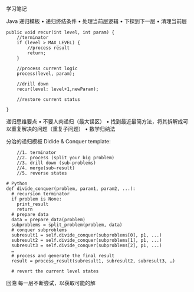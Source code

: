 ﻿学习笔记

Java 递归模板
• 递归终结条件
• 处理当前层逻辑
• 下探到下一层
• 清理当前层

    public void recur(int level, int param) {
        //terminator
        if (level > MAX_LEVEL) {
            //process result
            return;
        }
        
        //process current logic
        process(level, param);
        
        //drill down
        recur(level: level+1,newParam);
        
        //restore current status
        
    }
    
递归思维要点
• 不要人肉递归（最大误区）
• 找到最近最简方法，将其拆解成可以重复解决的问题（重复子问题）
• 数学归纳法
    
分治的递归模板  Didide & Conquer template:
 
        //1. terminator
        //2. process (split your big problem)
        //3. drill down (sub-problems)
        //4. merge(sub-result)
        //5. reverse states
        
    # Python
    def divide_conquer(problem, param1, param2, ...): 
      # recursion terminator 
      if problem is None: 
        print_result 
        return 
      # prepare data 
      data = prepare_data(problem) 
      subproblems = split_problem(problem, data) 
      # conquer subproblems 
      subresult1 = self.divide_conquer(subproblems[0], p1, ...) 
      subresult2 = self.divide_conquer(subproblems[1], p1, ...) 
      subresult3 = self.divide_conquer(subproblems[2], p1, ...) 
      …
      # process and generate the final result 
      result = process_result(subresult1, subresult2, subresult3, …)
    	
      # revert the current level states
      
      
回溯
    每一层不断尝试，以获取可能的解
